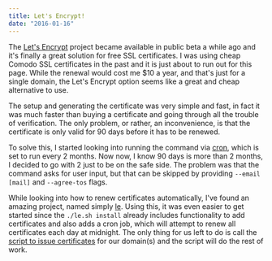 ```yaml
---
title: Let's Encrypt!
date: "2016-01-16"
---
```


The [Let's Encrypt](https://github.com/letsencrypt/letsencrypt) project became available in public beta a while ago and it's finally a great solution for free SSL certificates. I was using cheap Comodo SSL certificates in the past and it is just about to run out for this page. While the renewal would cost me \$10 a year, and that's just for a single domain, the Let's Encrypt option seems like a great and cheap alternative to use.

The setup and generating the certificate was very simple and fast, in fact it was much faster than buying a certificate and going through all the trouble of verification. The only problem, or rather, an inconvenience, is that the certificate is only valid for 90 days before it has to be renewed.

To solve this, I started looking into running the command via [cron](https://en.wikipedia.org/wiki/Cron), which is set to run every 2 months. Now now, I know 90 days is more than 2 months, I decided to go with 2 just to be on the safe side. The problem was that the command asks for user input, but that can be skipped by providing `--email [mail]` and `--agree-tos` flags.

While looking into how to renew certificates automatically, I've found an amazing project, named simply [le](https://github.com/Neilpang/le). Using this, it was even easier to get started since the `./le.sh install` already includes functionality to add certificates and also adds a cron job, which will attempt to renew all certificates each day at midnight. The only thing for us left to do is call the [script to issue certificates](https://github.com/Neilpang/le#just-issue-a-cert) for our domain(s) and the script will do the rest of work.
